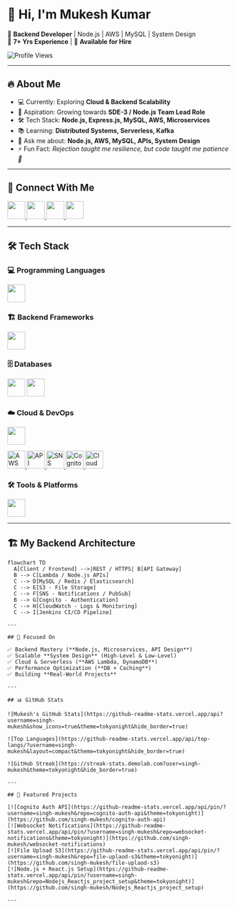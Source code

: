 # 👋 Hi, I'm Mukesh Kumar  

🚀 **Backend Developer** | Node.js | AWS | MySQL | System Design  
💼 **7+ Yrs Experience** | 🤝 **Available for Hire**  

![Profile Views](https://komarev.com/ghpvc/?username=singh-mukesh&color=blue&style=flat-square)

---

## 🔥 About Me  
- 💻 Currently: Exploring **Cloud & Backend Scalability**  
- 🎯 Aspiration: Growing towards **SDE-3 / Node.js Team Lead Role**  
- 🛠 Tech Stack: **Node.js, Express.js, MySQL, AWS, Microservices**  
- 📚 Learning: **Distributed Systems, Serverless, Kafka**  
- 💬 Ask me about: **Node.js, AWS, MySQL, APIs, System Design**  
- ⚡ Fun Fact: *Rejection taught me resilience, but code taught me patience 🙂*  

---

## 🔗 Connect With Me  
<p align="left">
  <a href="https://linkedin.com/in/inmukesh-kumar" target="_blank">
    <img src="https://skillicons.dev/icons?i=linkedin" height="40" />
  </a>
  <a href="mailto:mk586440@gmail.com" target="_blank">
    <img src="https://skillicons.dev/icons?i=gmail" height="40" />
  </a>
  <a href="https://stackoverflow.com/users/your-id" target="_blank">
    <img src="https://skillicons.dev/icons?i=stackoverflow" height="40" />
  </a>
  <a href="https://leetcode.com/your-id" target="_blank">
    <img src="https://skillicons.dev/icons?i=leetcode" height="40" />
  </a>
</p>

---

## 🛠 Tech Stack  

### 💻 Programming Languages  
<p>
  <img src="https://skillicons.dev/icons?i=js,nodejs,ts,python" height="40" />
</p>

### 🏗️ Backend Frameworks  
<p>
  <img src="https://skillicons.dev/icons?i=express,nestjs" height="40" />
</p>

### 🗄️ Databases  
<p>
  <img src="https://skillicons.dev/icons?i=mysql,mongodb" height="40" />
  <img src="https://skillicons.dev/icons?i=elasticsearch" height="40" />
</p>

### ☁️ Cloud & DevOps  
<p>
  <img src="https://skillicons.dev/icons?i=aws,docker,jenkins,githubactions,kafka" height="40" />
</p>

<p>
  <!-- AWS Services with links -->
  <a href="https://docs.aws.amazon.com/lambda/" target="_blank">
    <img src="https://static-00.iconduck.com/assets.00/aws-lambda-icon-454x512-fk3qsxcp.png" height="40" title="AWS Lambda" />
  </a>
  <a href="https://docs.aws.amazon.com/apigateway/" target="_blank">
    <img src="https://static-00.iconduck.com/assets.00/api-gateway-icon-512x453-yjt5wrgz.png" height="40" title="API Gateway" />
  </a>
  <a href="https://docs.aws.amazon.com/sns/" target="_blank">
    <img src="https://static-00.iconduck.com/assets.00/amazon-sns-icon-512x512-2oqkvyws.png" height="40" title="SNS" />
  </a>
  <a href="https://docs.aws.amazon.com/cognito/" target="_blank">
    <img src="https://static-00.iconduck.com/assets.00/amazon-cognito-icon-512x512-bc5t72t5.png" height="40" title="Cognito" />
  </a>
  <a href="https://docs.aws.amazon.com/cloudwatch/" target="_blank">
    <img src="https://static-00.iconduck.com/assets.00/cloudwatch-icon-512x512-c6nzv9f8.png" height="40" title="CloudWatch" />
  </a>
</p>

### 🛠 Tools & Platforms  
<p>
  <img src="https://skillicons.dev/icons?i=git,postman,figma" height="40" />
</p>

---

## 🏗️ My Backend Architecture  

```mermaid
flowchart TD
  A[Client / Frontend] -->|REST / HTTPS| B[API Gateway]
  B --> C[Lambda / Node.js APIs]
  C --> D[MySQL / Redis / Elasticsearch]
  C --> E[S3 - File Storage]
  C --> F[SNS - Notifications / PubSub]
  B --> G[Cognito - Authentication]
  C --> H[CloudWatch - Logs & Monitoring]
  C --> I[Jenkins CI/CD Pipeline]

---

## 🚀 Focused On  

✅ Backend Mastery (**Node.js, Microservices, API Design**)  
✅ Scalable **System Design** (High-Level & Low-Level)  
✅ Cloud & Serverless (**AWS Lambda, DynamoDB**)  
✅ Performance Optimization (**DB + Caching**)  
✅ Building **Real-World Projects**  

---

## 📊 GitHub Stats  

![Mukesh's GitHub Stats](https://github-readme-stats.vercel.app/api?username=singh-mukesh&show_icons=true&theme=tokyonight&hide_border=true)  

![Top Languages](https://github-readme-stats.vercel.app/api/top-langs/?username=singh-mukesh&layout=compact&theme=tokyonight&hide_border=true)  

![GitHub Streak](https://streak-stats.demolab.com?user=singh-mukesh&theme=tokyonight&hide_border=true)  

---

## 📌 Featured Projects  

[![Cognito Auth API](https://github-readme-stats.vercel.app/api/pin/?username=singh-mukesh&repo=cognito-auth-api&theme=tokyonight)](https://github.com/singh-mukesh/cognito-auth-api)  
[![Websocket Notifications](https://github-readme-stats.vercel.app/api/pin/?username=singh-mukesh&repo=websocket-notifications&theme=tokyonight)](https://github.com/singh-mukesh/websocket-notifications)  
[![File Upload S3](https://github-readme-stats.vercel.app/api/pin/?username=singh-mukesh&repo=file-uplaod-s3&theme=tokyonight)](https://github.com/singh-mukesh/file-uplaod-s3)  
[![Node.js + React.js Setup](https://github-readme-stats.vercel.app/api/pin/?username=singh-mukesh&repo=Nodejs_Reactjs_project_setup&theme=tokyonight)](https://github.com/singh-mukesh/Nodejs_Reactjs_project_setup)  

---
